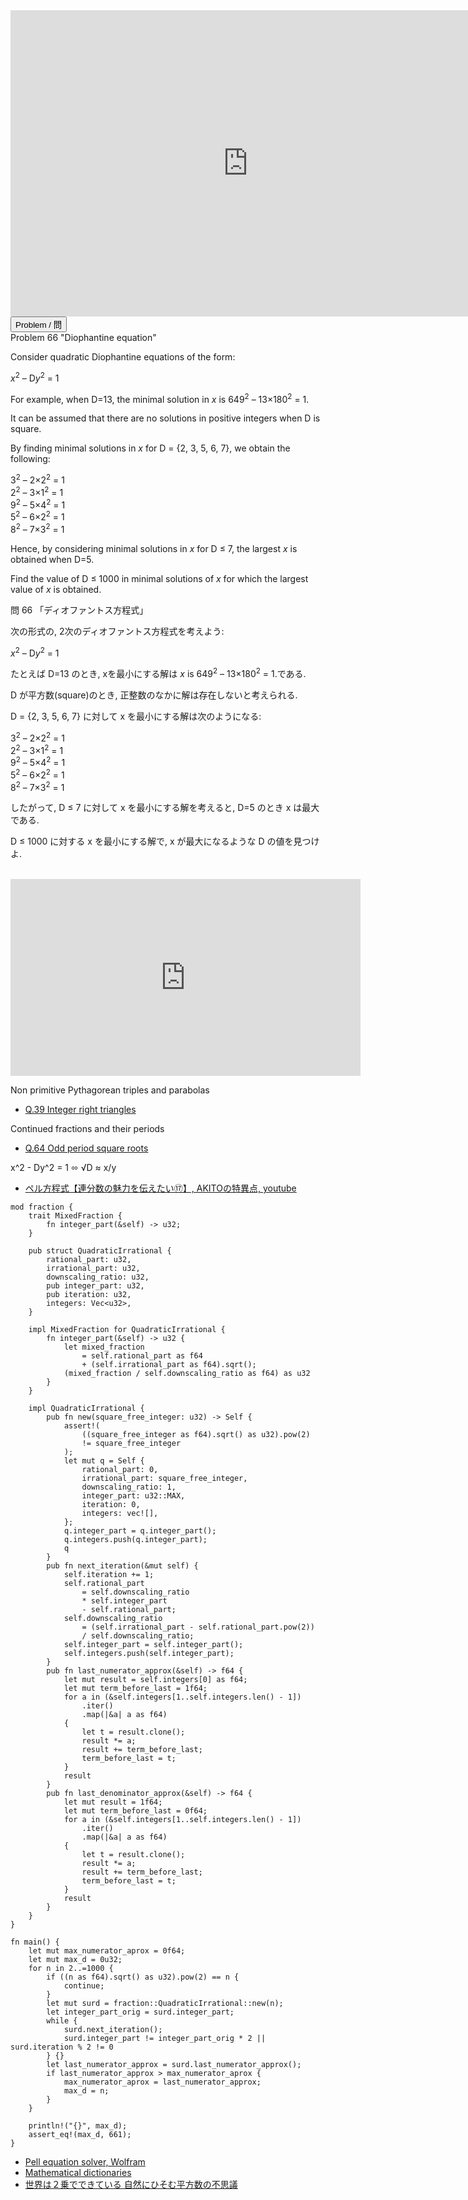 <html><iframe src="https://docs.google.com/presentation/d/e/2PACX-1vTtF6NNz0v-jFf_32wdhUXTi-O1dempZkLGqageUcI4aWk6Bz1WJY03tMtmQmce3LrNAu6h-rcsEX-Q/embed?start=false&loop=false&delayms=60000" frameborder="0" width="760" height="490" allowfullscreen="true" mozallowfullscreen="true" webkitallowfullscreen="true"></iframe></html>

<html>
<button class="accordion" onclick="toggle('the-accordion');">Problem / 問</button>
<div id="the-accordion" class="panel w3-hide">
Problem 66 "Diophantine equation"

<p>Consider quadratic Diophantine equations of the form:</p>
<p class="margin_left"><i>x</i><sup>2</sup> – D<i>y</i><sup>2</sup> = 1</p>
<p>For example, when D=13, the minimal solution in <i>x</i> is 649<sup>2</sup> – 13×180<sup>2</sup> = 1.</p>
<p>It can be assumed that there are no solutions in positive integers when D is square.</p>
<p>By finding minimal solutions in <i>x</i> for D = {2, 3, 5, 6, 7}, we obtain the following:</p>
<p class="margin_left">3<sup>2</sup> – 2×2<sup>2</sup> = 1<br />
2<sup>2</sup> – 3×1<sup>2</sup> = 1<br /><span class="red strong">9</span><sup>2</sup> – 5×4<sup>2</sup> = 1<br />
5<sup>2</sup> – 6×2<sup>2</sup> = 1<br />
8<sup>2</sup> – 7×3<sup>2</sup> = 1</p>
<p>Hence, by considering minimal solutions in <i>x</i> for D ≤ 7, the largest <i>x</i> is obtained when D=5.</p>
<p>Find the value of D ≤ 1000 in minimal solutions of <i>x</i> for which the largest value of <i>x</i> is obtained.</p>



問 66 「ディオファントス方程式」


次の形式の, 2次のディオファントス方程式を考えよう:

<p class="margin_left"><i>x</i><sup>2</sup> – D<i>y</i><sup>2</sup> = 1</p>

たとえば D=13 のとき, xを最小にする解は <i>x</i> is 649<sup>2</sup> – 13×180<sup>2</sup> = 1.である.

D が平方数(square)のとき, 正整数のなかに解は存在しないと考えられる.

D = {2, 3, 5, 6, 7} に対して x を最小にする解は次のようになる:

<p class="margin_left">3<sup>2</sup> – 2×2<sup>2</sup> = 1<br />
2<sup>2</sup> – 3×1<sup>2</sup> = 1<br /><span class="red strong">9</span><sup>2</sup> – 5×4<sup>2</sup> = 1<br />
5<sup>2</sup> – 6×2<sup>2</sup> = 1<br />
8<sup>2</sup> – 7×3<sup>2</sup> = 1</p>

したがって, D ≤ 7 に対して x を最小にする解を考えると, D=5 のとき x は最大である.

D ≤ 1000 に対する x を最小にする解で, x が最大になるような D の値を見つけよ.
</div>
</html>

<html><center><br><iframe width="560" height="315" src="https://www.youtube.com/embed/QJYmyhnaaek" title="YouTube video player" frameborder="0" allow="accelerometer; autoplay; clipboard-write; encrypted-media; gyroscope; picture-in-picture" allowfullscreen></iframe></center></html>

Non primitive Pythagorean triples and parabolas

- [Q.39 Integer right triangles](./e39.md)

Continued fractions and their periods

- [Q.64 Odd period square roots](./e64.md)

x^2 - Dy^2 = 1 ⬄ √D ≈ x/y 

- [ペル方程式【連分数の魅力を伝えたい⑰】, AKITOの特異点, youtube](https://www.youtube.com/watch?v=jYeSbuw8K00)

```rust,editable
mod fraction {
    trait MixedFraction {
        fn integer_part(&self) -> u32;
    }

    pub struct QuadraticIrrational {
        rational_part: u32,
        irrational_part: u32,
        downscaling_ratio: u32,
        pub integer_part: u32,
        pub iteration: u32,
        integers: Vec<u32>,
    }

    impl MixedFraction for QuadraticIrrational {
        fn integer_part(&self) -> u32 {
            let mixed_fraction 
                = self.rational_part as f64 
                + (self.irrational_part as f64).sqrt();
            (mixed_fraction / self.downscaling_ratio as f64) as u32
        }
    }

    impl QuadraticIrrational {
        pub fn new(square_free_integer: u32) -> Self {
            assert!(
                ((square_free_integer as f64).sqrt() as u32).pow(2)
                != square_free_integer
            );
            let mut q = Self {
                rational_part: 0,
                irrational_part: square_free_integer,
                downscaling_ratio: 1,
                integer_part: u32::MAX,
                iteration: 0,
                integers: vec![],
            };
            q.integer_part = q.integer_part();
            q.integers.push(q.integer_part);
            q
        }
        pub fn next_iteration(&mut self) {
            self.iteration += 1;
            self.rational_part
                = self.downscaling_ratio 
                * self.integer_part 
                - self.rational_part;
            self.downscaling_ratio
                = (self.irrational_part - self.rational_part.pow(2))
                / self.downscaling_ratio;
            self.integer_part = self.integer_part();
            self.integers.push(self.integer_part);
        }
        pub fn last_numerator_approx(&self) -> f64 {
            let mut result = self.integers[0] as f64;
            let mut term_before_last = 1f64;
            for a in (&self.integers[1..self.integers.len() - 1])
                .iter()
                .map(|&a| a as f64)
            {
                let t = result.clone();
                result *= a;
                result += term_before_last;
                term_before_last = t;
            }
            result
        }
        pub fn last_denominator_approx(&self) -> f64 {
            let mut result = 1f64;
            let mut term_before_last = 0f64;
            for a in (&self.integers[1..self.integers.len() - 1])
                .iter()
                .map(|&a| a as f64)
            {
                let t = result.clone();
                result *= a;
                result += term_before_last;
                term_before_last = t;
            }
            result
        }
    }
}

fn main() {
    let mut max_numerator_aprox = 0f64;
    let mut max_d = 0u32;
    for n in 2..=1000 {
        if ((n as f64).sqrt() as u32).pow(2) == n {
            continue;
        }
        let mut surd = fraction::QuadraticIrrational::new(n);
        let integer_part_orig = surd.integer_part;
        while {
            surd.next_iteration();
            surd.integer_part != integer_part_orig * 2 || surd.iteration % 2 != 0
        } {}
        let last_numerator_approx = surd.last_numerator_approx();
        if last_numerator_approx > max_numerator_aprox {
            max_numerator_aprox = last_numerator_approx;
            max_d = n;
        }
    }

    println!("{}", max_d);
    assert_eq!(max_d, 661);
}
```

- [Pell equation solver, Wolfram](https://www.wolframalpha.com/widgets/view.jsp?id=fce23d652d7daf349cdbef6bda6d6c3f)
- [Mathematical dictionaries](introduction.html#mathematics)
- [世界は２乗でできている 自然にひそむ平方数の不思議](https://www.amazon.co.jp/dp/B00POVFU00)
